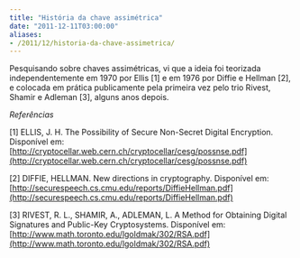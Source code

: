 ```yaml
---
title: "História da chave assimétrica"
date: "2011-12-11T03:00:00"
aliases:
- /2011/12/historia-da-chave-assimetrica/
---
```


Pesquisando sobre chaves assimétricas, vi que a ideia foi teorizada independentemente em 1970 por Ellis [1] e em 1976 por Diffie e Hellman [2], e colocada em prática publicamente pela primeira vez pelo trio Rivest, Shamir e Adleman [3], alguns anos depois.

_Referências_

[1] ELLIS, J. H. The Possibility of Secure Non-Secret Digital Encryption. Disponível em: [http://cryptocellar.web.cern.ch/cryptocellar/cesg/possnse.pdf](http://cryptocellar.web.cern.ch/cryptocellar/cesg/possnse.pdf)

[2] DIFFIE, HELLMAN. New directions in cryptography. Disponível em: [http://securespeech.cs.cmu.edu/reports/DiffieHellman.pdf](http://securespeech.cs.cmu.edu/reports/DiffieHellman.pdf)

[3] RIVEST, R. L., SHAMIR, A., ADLEMAN, L. A Method for Obtaining Digital Signatures and Public-Key Cryptosystems. Disponível em: [http://www.math.toronto.edu/lgoldmak/302/RSA.pdf](http://www.math.toronto.edu/lgoldmak/302/RSA.pdf)
